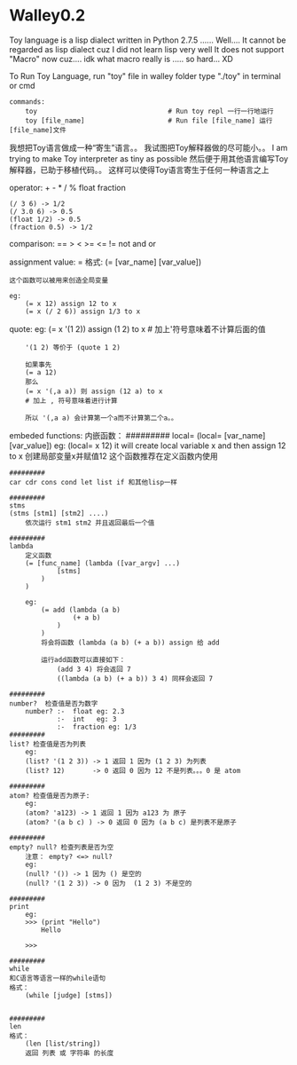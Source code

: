 Walley0.2
=========
Toy language is a lisp dialect written in Python 2.7.5 ......
Well.... It cannot be regarded as lisp dialect cuz I did not learn lisp very well
It does not support "Macro" now cuz.... idk what macro really is ..... so hard... XD

To Run Toy Language, run "toy" file in walley folder
type "./toy" in terminal or cmd

	commands:
		toy    								# Run toy repl 一行一行地运行
		toy [file_name]						# Run file [file_name] 运行[file_name]文件


我想把Toy语言做成一种“寄生”语言。。
我试图把Toy解释器做的尽可能小。。 I am trying to make Toy interpreter as tiny as possible
然后便于用其他语言编写Toy解释器，已助于移植代码。。
这样可以使得Toy语言寄生于任何一种语言之上


operator:
	+ - * / % float fraction

	(/ 3 6) -> 1/2
	(/ 3.0 6) -> 0.5
	(float 1/2) -> 0.5
	(fraction 0.5) -> 1/2

comparison:
	== > < >= <= != not and or


assignment value:
	=
	格式:
		(= [var_name] [var_value])

	这个函数可以被用来创造全局变量

	eg: 
		(= x 12) assign 12 to x
		(= x (/ 2 6)) assign 1/3 to x
quote:
	eg:
		(= x '(1 2)) assign (1 2) to x
		# 加上'符号意味着不计算后面的值

		'(1 2) 等价于 (quote 1 2)

		如果事先
		(= a 12)
		那么
		(= x '(,a a)) 则 assign (12 a) to x
		# 加上 , 符号意味着进行计算

		所以 '(,a a) 会计算第一个a而不计算第二个a。。

embeded functions:
内嵌函数：
	#########
	local=
		(local= [var_name] [var_value])
		eg:
			(local= x 12) 
			it will create local variable x and then assign 12 to x
			创建局部变量x并赋值12
	这个函数推荐在定义函数内使用

	#########
	car cdr cons cond let list if 和其他lisp一样

	#########
	stms
	(stms [stm1] [stm2] ....)
		依次运行 stm1 stm2 并且返回最后一个值

	#########
	lambda
		定义函数
		(= [func_name] (lambda ([var_argv] ...)
				[stms]
			)
		)

		eg:
			(= add (lambda (a b)
					(+ a b)
				)
			)
			将会将函数 (lambda (a b) (+ a b)) assign 给 add

			运行add函数可以直接如下：
				(add 3 4) 将会返回 7
				((lambda (a b) (+ a b)) 3 4) 同样会返回 7

	#########
	number?  检查值是否为数字
		number? :-	float eg: 2.3
				:-  int   eg: 3
				:-  fraction eg: 1/3
	#########
	list? 检查值是否为列表
		eg:
		(list? '(1 2 3)) -> 1 返回 1 因为 (1 2 3) 为列表
		(list? 12)		 -> 0 返回 0 因为 12 不是列表。。。0 是 atom

	#########
	atom? 检查值是否为原子:
		eg:
		(atom? 'a123) -> 1 返回 1 因为 a123 为 原子
		(atom? '(a b c) ) -> 0 返回 0 因为 (a b c) 是列表不是原子

	#########
	empty? null? 检查列表是否为空
		注意： empty? <=> null?
		eg:
		(null? '()) -> 1 因为 () 是空的
		(null? '(1 2 3)) -> 0 因为  (1 2 3) 不是空的

	#########
	print
		eg:
		>>> (print "Hello")
			Hello

		>>>
	
	#########
	while 
	和C语言等语言一样的while语句
	格式：
		(while [judge] [stms])

	
	#########
	len
	格式：
		(len [list/string])
		返回 列表 或 字符串 的长度





















